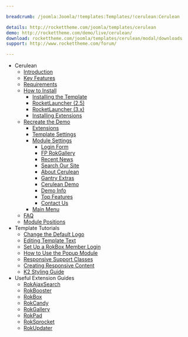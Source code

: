 ```yaml
---

breadcrumb: /joomla:Joomla/!templates:Templates/!cerulean:Cerulean

details: http://rockettheme.com/joomla/templates/cerulean
demo: http://rockettheme.com/demo/live/cerulean/
download: rockettheme.com/joomla/templates/cerulean/modal/downloads
support: http://www.rockettheme.com/forum/

---
```


* Cerulean
    * [Introduction]()
    * [Key Features](INDEX.md#key-features)
    * [Requirements](INDEX.md#requirements)
    * [How to Install](../../platform/templates.md#how-to-install)
        * [Installing the Template](../../platform/templates.md#how-to-install-a-joomla-template)
        * [RocketLauncher (2.5)](../../platform/install_joomla_25.md)
        * [RocketLauncher (3.x)](../../platform/install_joomla_3x.md)
        * [Installing Extensions](../../platform/extensions.md#how-to-install-an-extension)
    * [Recreate the Demo](demo.md)
        * [Extensions](demo.md#recommended-extensions)
        * [Template Settings](demo_override.md)
        * [Module Settings](demo.md#module-settings)
            * [Login Form](demo_module_1.md)
            * [FP RokGallery](demo_module_2.md)
            * [Recent News](demo_module_3.md)
            * [Search Our Site](demo_module_4.md)
            * [About Cerulean](demo_module_5.md)
            * [Gantry Extras](demo_module_6.md)
            * [Cerulean Demo](demo_module_7.md)
            * [Demo Info](demo_module_8.md)
            * [Top Features](demo_module_9.md)
            * [Contact Us](demo_module_10.md)
        * [Main Menu](demo.md#menu-settings)
    * [FAQ](faq.md)
    * [Module Positions](positions.md)
* Template Tutorials
    * [Change the Default Logo](../../basic/how_to_edit_the_logo.md)
    * [Editing Template Text](../../basic/how_to_edit_template_text.md)
    * [Set Up a RokBox Member Login](../../basic/how_to_set_up_a_rokbox_member_login.md)
    * [How to Use the Popup Module](../../basic/how_to_use_popup_module.md)
    * [Responsive Support Classes](../../basic/responsive_support_classes.md)
    * [Creating Responsive Content](../../basic/creating_responsive_content.md)
    * [K2 Styling Guide](../../basic/k2_styling_guide.md)
* Useful Extension Guides
    * [RokAjaxSearch](../../extensions/rokajaxsearch/)
    * [RokBooster](../../extensions/rokbooster/)
    * [RokBox](../../extensions/rokbox/)
    * [RokCandy](../../extensions/rokcandy)
    * [RokGallery](../../extensions/rokgallery/)
    * [RokPad](../../extensions/rokpad/)
    * [RokSprocket](../../extensions/roksprocket/)
    * [RokUpdater](../../extensions/rokupdater/)
